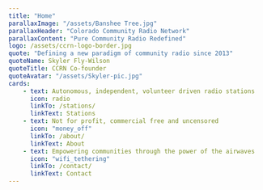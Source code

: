 ```yaml
---
title: "Home"
parallaxImage: "/assets/Banshee Tree.jpg"
parallaxHeader: "Colorado Community Radio Network"
parallaxContent: "Pure Community Radio Redefined"
logo: /assets/ccrn-logo-border.jpg
quote: "Defining a new paradigm of community radio since 2013"
quoteName: Skyler Fly-Wilson
quoteTitle: CCRN Co-founder
quoteAvatar: "/assets/Skyler-pic.jpg"
cards:
    - text: Autonomous, independent, volunteer driven radio stations
      icon: radio
      linkTo: /stations/
      linkText: Stations
    - text: Not for profit, commercial free and uncensored
      icon: "money_off"
      linkTo: /about/
      linkText: About
    - text: Empowering communities through the power of the airwaves
      icon: "wifi_tethering"
      linkTo: /contact/
      linkText: Contact
---
```


